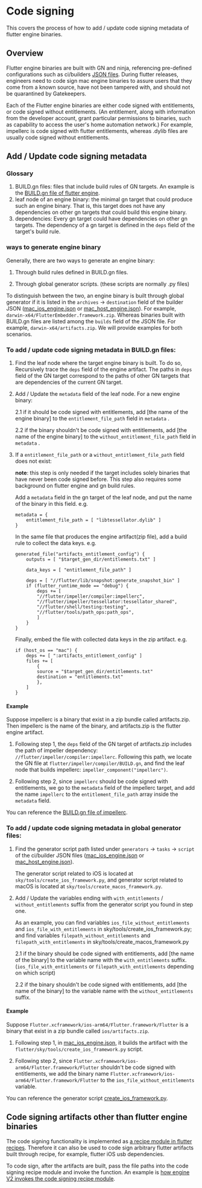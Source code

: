 # Code signing

This covers the process of how to add / update code signing metadata of flutter
engine binaries.

## Overview

Flutter engine binaries are built with GN and ninja, referencing pre-defined
configurations such as ci/builders
[JSON files](https://github.com/flutter/flutter/blob/main/engine/src/flutter/ci/builders/mac_host_engine.json).
During flutter releases, engineers need to code sign mac engine binaries to
assure users that they come from a known source, have not been tampered with,
and should not be quarantined by Gatekeepers.

Each of the Flutter engine binaries are either code signed with entitlements, or
code signed without entitlements. (An entitlement, along with information from
the developer account, grant particular permissions to binaries, such as
capability to access the user's home automation network.) For example, impellerc
is code signed with flutter entitlements, whereas .dylib files are usually code
signed without entitlements.

## Add / Update code signing metadata

### Glossary

1.  BUILD.gn files: files that include build rules of GN targets. An example is
    the
    [BUILD.gn file of flutter engine](https://github.com/flutter/flutter/blob/main/engine/src/flutter/BUILD.gn).
2.  leaf node of an engine binary: the minimal gn target that could produce such
    an engine binary. That is, this target does not have any dependencies on
    other gn targets that could build this engine binary.
3.  dependencies: Every gn target could have dependencies on other gn targets.
    The dependency of a gn target is defined in the `deps` field of the target's
    build rule.

### ways to generate engine binary

Generally, there are two ways to generate an engine binary:

1.  Through build rules defined in BUILD.gn files.

2.  Through global generator scripts. (these scripts are normally .py files)

To distinguish between the two, an engine binary is built through global
generator if it is listed in the `archives` -> `destination` field of the
builder JSON
([mac_ios_engine.json](https://github.com/flutter/flutter/blob/main/engine/src/flutter/ci/builders/mac_ios_engine.json)
or
[mac_host_engine.json](https://github.com/flutter/flutter/blob/main/engine/src/flutter/ci/builders/mac_host_engine.json)).
For example, `darwin-x64/FlutterEmbedder.framework.zip`. Whereas binaries built
with BUILD.gn files are listed among the `builds` field of the JSON file. For
example, `darwin-x64/artifacts.zip`. We will provide examples for both
scenarios.

### To add / update code signing metadata in BUILD.gn files:

1.  Find the leaf node where the target engine binary is built. To do so,
    Recursively trace the `deps` field of the engine artifact. The paths in
    `deps` field of the GN target correspond to the paths of other GN targets
    that are dependencies of the current GN target.

2.  Add / Update the `metadata` field of the leaf node. For a new engine binary:

    2.1 if it should be code signed with entitlements, add [the name of the
    engine binary] to the `entitlement_file_path` field in `metadata` .

    2.2 if the binary shouldn't be code signed with entitlements, add [the name
    of the engine binary] to the `without_entitlement_file_path` field in
    `metadata` .

3.  If a `entitlement_file_path` or a `without_entitlement_file_path` field does
    not exist:

    **note**: this step is only needed if the target includes solely binaries
    that have never been code signed before. This step also requires some
    background on flutter engine and gn build rules.

    Add a `metadata` field in the gn target of the leaf node, and put the name
    of the binary in this field. e.g.

    ```
    metadata = {
        entitlement_file_path = [ "libtessellator.dylib" ]
    }
    ```

    In the same file that produces the engine artifact(zip file), add a build
    rule to collect the data keys. e.g.

    ```
    generated_file("artifacts_entitlement_config") {
        outputs = [ "$target_gen_dir/entitlements.txt" ]

        data_keys = [ "entitlement_file_path" ]

        deps = [ "//flutter/lib/snapshot:generate_snapshot_bin" ]
        if (flutter_runtime_mode == "debug") {
            deps += [
            "//flutter/impeller/compiler:impellerc",
            "//flutter/impeller/tessellator:tessellator_shared",
            "//flutter/shell/testing:testing",
            "//flutter/tools/path_ops:path_ops",
            ]
        }
    }
    ```

    Finally, embed the file with collected data keys in the zip artifact. e.g.

    ```
    if (host_os == "mac") {
        deps += [ ":artifacts_entitlement_config" ]
        files += [
            {
            source = "$target_gen_dir/entitlements.txt"
            destination = "entitlements.txt"
            },
        ]
    }
    ```

#### Example

Suppose impellerc is a binary that exist in a zip bundle called artifacts.zip.
Then impellerc is the name of the binary, and artifacts.zip is the flutter
engine artifact.

1.  Following step 1, the `deps` field of the GN target of artifacts.zip
    includes the path of impeller dependency:
    `//flutter/impeller/compiler:impellerc`. Following this path, we locate the
    GN file at `flutter/impeller/compiler/BUILD.gn`, and find the leaf node that
    builds impellerc: `impeller_component("impellerc")`.

2.  Following step 2, since `impellerc` should be code signed with entitlements,
    we go to the `metadata` field of the impellerc target, and add the name
    `impellerc` to the `entitlement_file_path` array inside the `metadata`
    field.

You can reference the
[BUILD.gn file of impellerc](https://github.com/flutter/flutter/blob/main/engine/src/flutter/impeller/compiler/BUILD.gn).

### To add / update code signing metadata in global generator files:

1.  Find the generator script path listed under `generators` -> `tasks` ->
    `script` of the ci/builder JSON files
    ([mac_ios_engine.json](https://github.com/flutter/flutter/blob/main/engine/src/flutter/ci/builders/mac_ios_engine.json)
    or
    [mac_host_engine.json](https://github.com/flutter/flutter/blob/main/engine/src/flutter/ci/builders/mac_host_engine.json)).

    The generator script related to iOS is located at
    `sky/tools/create_ios_framework.py`, and generator script related to
    macOS is located at `sky/tools/create_macos_framework.py`.

2.  Add / Update the variables ending with `with_entitlements` /
    `without_entitlements` suffix from the generator script you found in step
    one.

    As an example, you can find variables `ios_file_without_entitlements` and
    `ios_file_with_entitlements` in sky/tools/create_ios_framework.py; and
    find variables `filepath_without_entitlements` and
    `filepath_with_entitlements` in sky/tools/create_macos_framework.py

    2.1 if the binary should be code signed with entitlements, add [the name of
    the binary] to the variable name with the `with_entitlements` suffix.
    (`ios_file_with_entitlements` or `filepath_with_entitlements` depending on
    which script)

    2.2 if the binary shouldn't be code signed with entitlements, add [the name
    of the binary] to the variable name with the `without_entitlements` suffix.

#### Example

Suppose `Flutter.xcframework/ios-arm64/Flutter.framework/Flutter` is a binary
that exist in a zip bundle called `ios/artifacts.zip`.

1.  Following step 1, in
    [mac_ios_engine.json](https://github.com/flutter/flutter/blob/main/engine/src/flutter/ci/builders/mac_ios_engine.json),
    it builds the artifact with the
    `flutter/sky/tools/create_ios_framework.py` script.

2.  Following step 2, since
    `Flutter.xcframework/ios-arm64/Flutter.framework/Flutter` shouldn't be code
    signed with entitlements, we add the binary name
    `Flutter.xcframework/ios-arm64/Flutter.framework/Flutter` to the
    `ios_file_without_entitlements` variable.

You can reference the generator script
[create_ios_framework.py](https://github.com/flutter/flutter/blob/main/engine/src/flutter/sky/tools/create_ios_framework.py).

## Code signing artifacts other than flutter engine binaries

The code signing functionality is implemented as [a recipe module in flutter recipes](https://cs.opensource.google/flutter/recipes/+/master:recipe_modules/signing/api.py). Therefore it can also be used to
code sign arbitrary flutter artifacts built through recipe, for example, flutter iOS usb dependencies.

To code sign, after the artifacts are built, pass the file paths into
the code signing recipe module and invoke the function. An example is [how engine V2 invokes the code signing recipe module](https://cs.opensource.google/flutter/recipes/+/master:recipes/engine_v2/engine_v2.py;l=197-212).
